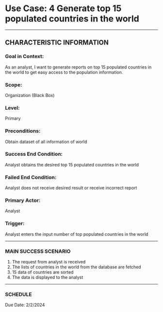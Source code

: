 # Use Case: 4 	Generate top 15 populated countries in the world

----------------------
## CHARACTERISTIC INFORMATION
### Goal in Context: 
As an analyst, I want to generate reports on top 15 populated countries in the world to get easy access to the population information.
### Scope: 
Organization (Black Box)
### Level: 
Primary
### Preconditions: 
Obtain dataset of all information of world
### Success End Condition: 
Analyst obtains the desired top 15 populated countries in the world
### Failed End Condition: 
Analyst does not receive desired result or receive incorrect report
### Primary Actor: 
Analyst
### Trigger: 
Analyst enters the input number of top populated countries in the world

----------------------
### MAIN SUCCESS SCENARIO
1.	The request from analyst is received
2.	The lists of countries in the world from the database are fetched
3.	15 data of countries are sorted
4.	The data is displayed to the analyst
----------------------
### SCHEDULE
Due Date: 2/2/2024

